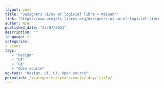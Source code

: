 ```yaml
---
layout: post
title: "Designers ui/ux et logiciel libre – Maiwann"
link: "https://www.projets-libres.org/designers-ui-ux-et-logiciel-libre-maiwann/"
author: N/A
published_date: "22/07/2024"
description: ""
language: fr
categories:
- Liens
tags:
   - "Design"
   - "UI"
   - "UX"
   - "Open source"
og-tags: "Design, UI, UX, Open source"
permalink: /:categories/:year/:month/:day/:title/
---
```

